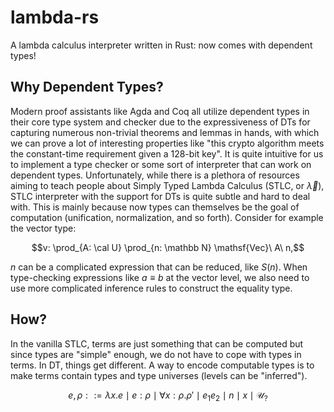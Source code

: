 # lambda-rs
A lambda calculus interpreter written in Rust: now comes with dependent types!

## Why Dependent Types?

Modern proof assistants like Agda and Coq all utilize dependent types in their core type system and checker due to the expressiveness of DTs for capturing numerous non-trivial theorems and lemmas in hands, with which we can prove a lot of interesting properties like "this crypto algorithm meets the constant-time requirement given a 128-bit key". It is quite intuitive for us to implement a type checker or some sort of interpreter that can work on dependent types. Unfortunately, while there is a plethora of resources aiming to teach people about Simply Typed Lambda Calculus (STLC, or $\vec \lambda$), STLC interpreter with the support for DTs is quite subtle and hard to deal with. This is mainly because now types can themselves be the goal of computation (unification, normalization, and so forth). Consider for example the vector type:

$$v: \prod_{A: \cal U} \prod_{n: \mathbb N} \mathsf{Vec}\ A\ n,$$

$n$ can be a complicated expression that can be reduced, like $S (n)$. When type-checking expressions like $a \equiv b$ at the vector level, we also need to use more complicated inference rules to construct the equality type.

## How?

In the vanilla STLC, terms are just something that can be computed but since types are "simple" enough, we do not have to cope with types in terms. In DT, things get different. A way to encode computable types is to make terms contain types and type universes (levels can be "inferred").

$$ e, \rho ::= \lambda x.e \mid e : \rho \mid \forall x:\rho.\rho' \mid e_1e_2 \mid n \mid x \mid \mathcal{U}_{?} $$
